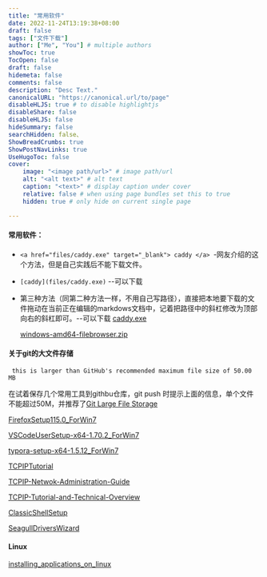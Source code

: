 ```yaml
---
title: "常用软件"
date: 2022-11-24T13:19:38+08:00
draft: false
tags: ["文件下载"]
author: ["Me", "You"] # multiple authors
showToc: true
TocOpen: false
draft: false
hidemeta: false
comments: false
description: "Desc Text."
canonicalURL: "https://canonical.url/to/page"
disableHLJS: true # to disable highlightjs
disableShare: false
disableHLJS: false
hideSummary: false
searchHidden: false、
ShowBreadCrumbs: true
ShowPostNavLinks: true
UseHugoToc: false
cover:
    image: "<image path/url>" # image path/url
    alt: "<alt text>" # alt text
    caption: "<text>" # display caption under cover
    relative: false # when using page bundles set this to true
    hidden: true # only hide on current single page

---
```


#### 常用软件：

* `<a href="files/caddy.exe" target="_blank"> caddy </a> `-网友介绍的这个方法，但是自己实践后不能下载文件。

* `[caddy](files/caddy.exe)`  --可以下载

* 第三种方法（同第二种方法一样，不用自己写路径），直接把本地要下载的文件拖动在当前正在编辑的markdows文档中，记着把路径中的斜杠修改为顶部向右的斜杠即可。--可以下载
  [caddy.exe](files/caddy.exe) 
  
  [windows-amd64-filebrowser.zip](files/windows-amd64-filebrowser.zip) 

#### 关于git的大文件存储

~~~
 this is larger than GitHub's recommended maximum file size of 50.00 MB
~~~

在试着保存几个常用工具到githbu仓库，git push 时提示上面的信息，单个文件不能超过50M，并推荐了[Git Large File Storage](https://git-lfs.github.com./)

[FirefoxSetup115.0_ForWin7](files/FirefoxSetup115.0_ForWin7.msi)

[VSCodeUserSetup-x64-1.70.2_ForWin7](files/VSCodeUserSetup-x64-1.70.2-ForWin7.exe)

[typora-setup-x64-1.5.12_ForWin7](files/typora-setup-x64-1.5.12_ForWin7.exe)

[TCPIPTutorial](files/TCPIPTutorial.pdf)

[TCPIP-Netwok-Administration-Guide](files/TCPIP-Netwok-Administrator-Guide.pdf)

[TCPIP-Tutorial-and-Technical-Overview](files/TCPIP-Tutorial-and-Technical-Overview.pdf)

[ClassicShellSetup](files/ClassicShellSetup_4_3_1-zhCN.exe)

[SeagullDriversWizard](files/SeagullDriversWizard.rar)

#### Linux

[installing_applications_on_linux](files/linux/installing_applications_on_linux.pdf)
